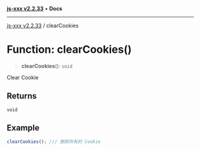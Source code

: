 [**js-xxx v2.2.33**](../README.md) • **Docs**

***

[js-xxx v2.2.33](../README.md) / clearCookies

# Function: clearCookies()

> **clearCookies**(): `void`

Clear Cookie

## Returns

`void`

## Example

```ts
clearCookies(); /// 删除所有的 Cookie
```
